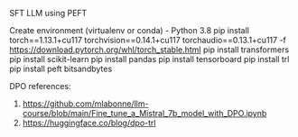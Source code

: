 SFT LLM using PEFT

Create environment (virtualenv or conda) -  Python 3.8
pip install torch==1.13.1+cu117 torchvision==0.14.1+cu117 torchaudio==0.13.1+cu117 -f https://download.pytorch.org/whl/torch_stable.html
pip install transformers
pip install scikit-learn
pip install pandas
pip install tensorboard
pip install trl
pip install peft bitsandbytes



DPO references:
1. https://github.com/mlabonne/llm-course/blob/main/Fine_tune_a_Mistral_7b_model_with_DPO.ipynb
2. https://huggingface.co/blog/dpo-trl
